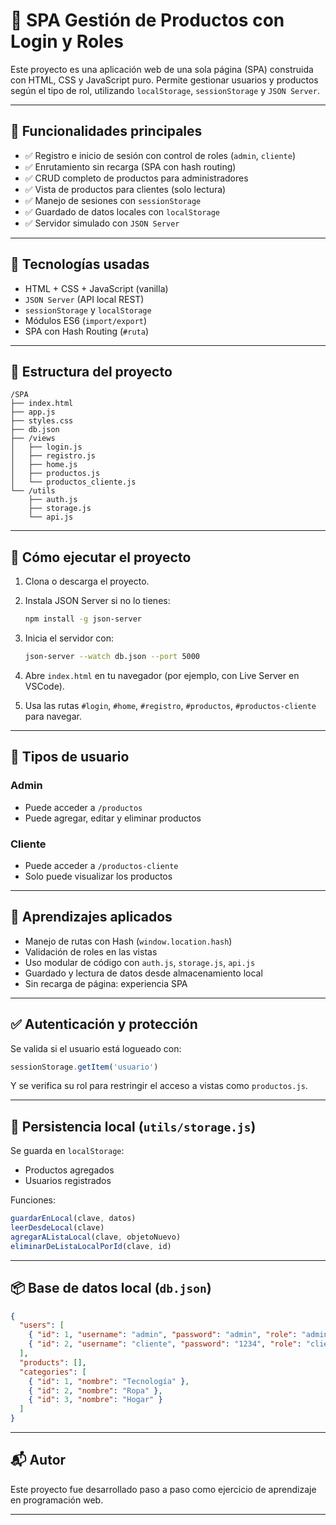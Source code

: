 
# 🛒 SPA Gestión de Productos con Login y Roles

Este proyecto es una aplicación web de una sola página (SPA) construida con HTML, CSS y JavaScript puro. Permite gestionar usuarios y productos según el tipo de rol, utilizando `localStorage`, `sessionStorage` y `JSON Server`.

---

## 📌 Funcionalidades principales

- ✅ Registro e inicio de sesión con control de roles (`admin`, `cliente`)
- ✅ Enrutamiento sin recarga (SPA con hash routing)
- ✅ CRUD completo de productos para administradores
- ✅ Vista de productos para clientes (solo lectura)
- ✅ Manejo de sesiones con `sessionStorage`
- ✅ Guardado de datos locales con `localStorage`
- ✅ Servidor simulado con `JSON Server`

---

## 🧰 Tecnologías usadas

- HTML + CSS + JavaScript (vanilla)
- `JSON Server` (API local REST)
- `sessionStorage` y `localStorage`
- Módulos ES6 (`import/export`)
- SPA con Hash Routing (`#ruta`)

---

## 📁 Estructura del proyecto

```
/SPA
├── index.html
├── app.js
├── styles.css
├── db.json
├── /views
│   ├── login.js
│   ├── registro.js
│   ├── home.js
│   ├── productos.js
│   └── productos_cliente.js
└── /utils
    ├── auth.js
    ├── storage.js
    └── api.js
```

---

## 🚀 Cómo ejecutar el proyecto

1. Clona o descarga el proyecto.
2. Instala JSON Server si no lo tienes:

   ```bash
   npm install -g json-server
   ```

3. Inicia el servidor con:

   ```bash
   json-server --watch db.json --port 5000
   ```

4. Abre `index.html` en tu navegador (por ejemplo, con Live Server en VSCode).
5. Usa las rutas `#login`, `#home`, `#registro`, `#productos`, `#productos-cliente` para navegar.

---

## 👤 Tipos de usuario

### Admin
- Puede acceder a `/productos`
- Puede agregar, editar y eliminar productos

### Cliente
- Puede acceder a `/productos-cliente`
- Solo puede visualizar los productos

---

## 🧠 Aprendizajes aplicados

- Manejo de rutas con Hash (`window.location.hash`)
- Validación de roles en las vistas
- Uso modular de código con `auth.js`, `storage.js`, `api.js`
- Guardado y lectura de datos desde almacenamiento local
- Sin recarga de página: experiencia SPA

---

## ✅ Autenticación y protección

Se valida si el usuario está logueado con:

```js
sessionStorage.getItem('usuario')
```

Y se verifica su rol para restringir el acceso a vistas como `productos.js`.

---

## 💾 Persistencia local (`utils/storage.js`)

Se guarda en `localStorage`:
- Productos agregados
- Usuarios registrados

Funciones:
```js
guardarEnLocal(clave, datos)
leerDesdeLocal(clave)
agregarAListaLocal(clave, objetoNuevo)
eliminarDeListaLocalPorId(clave, id)
```

---

## 📦 Base de datos local (`db.json`)

```json
{
  "users": [
    { "id": 1, "username": "admin", "password": "admin", "role": "admin" },
    { "id": 2, "username": "cliente", "password": "1234", "role": "cliente" }
  ],
  "products": [],
  "categories": [
    { "id": 1, "nombre": "Tecnología" },
    { "id": 2, "nombre": "Ropa" },
    { "id": 3, "nombre": "Hogar" }
  ]
}
```

---

## 📬 Autor

Este proyecto fue desarrollado paso a paso como ejercicio de aprendizaje en programación web.

---
